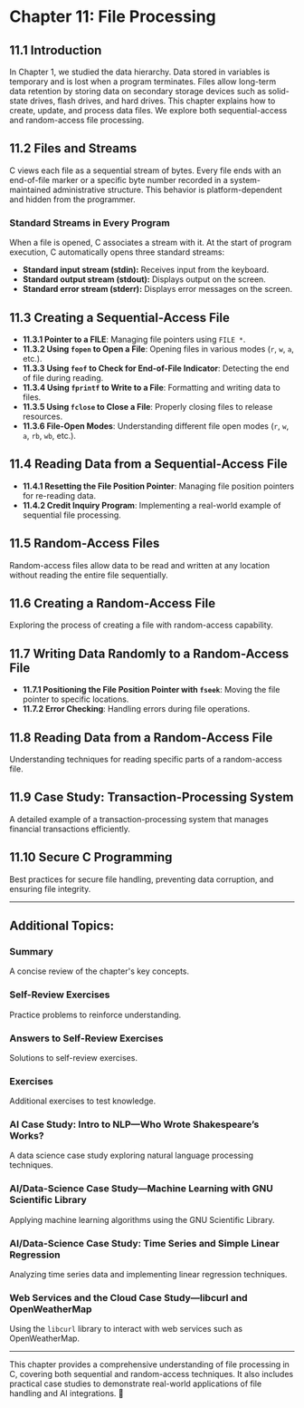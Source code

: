 # Chapter 11: File Processing

## 11.1 Introduction
In Chapter 1, we studied the data hierarchy. Data stored in variables is temporary and is lost when a program terminates. Files allow long-term data retention by storing data on secondary storage devices such as solid-state drives, flash drives, and hard drives. This chapter explains how to create, update, and process data files. We explore both sequential-access and random-access file processing.

## 11.2 Files and Streams
C views each file as a sequential stream of bytes. Every file ends with an end-of-file marker or a specific byte number recorded in a system-maintained administrative structure. This behavior is platform-dependent and hidden from the programmer.

### Standard Streams in Every Program
When a file is opened, C associates a stream with it. At the start of program execution, C automatically opens three standard streams:
- **Standard input stream (stdin):** Receives input from the keyboard.
- **Standard output stream (stdout):** Displays output on the screen.
- **Standard error stream (stderr):** Displays error messages on the screen.

## 11.3 Creating a Sequential-Access File
- **11.3.1 Pointer to a FILE**: Managing file pointers using `FILE *`.
- **11.3.2 Using `fopen` to Open a File**: Opening files in various modes (`r`, `w`, `a`, etc.).
- **11.3.3 Using `feof` to Check for End-of-File Indicator**: Detecting the end of file during reading.
- **11.3.4 Using `fprintf` to Write to a File**: Formatting and writing data to files.
- **11.3.5 Using `fclose` to Close a File**: Properly closing files to release resources.
- **11.3.6 File-Open Modes**: Understanding different file open modes (`r`, `w`, `a`, `rb`, `wb`, etc.).

## 11.4 Reading Data from a Sequential-Access File
- **11.4.1 Resetting the File Position Pointer**: Managing file position pointers for re-reading data.
- **11.4.2 Credit Inquiry Program**: Implementing a real-world example of sequential file processing.

## 11.5 Random-Access Files
Random-access files allow data to be read and written at any location without reading the entire file sequentially.

## 11.6 Creating a Random-Access File
Exploring the process of creating a file with random-access capability.

## 11.7 Writing Data Randomly to a Random-Access File
- **11.7.1 Positioning the File Position Pointer with `fseek`**: Moving the file pointer to specific locations.
- **11.7.2 Error Checking**: Handling errors during file operations.

## 11.8 Reading Data from a Random-Access File
Understanding techniques for reading specific parts of a random-access file.

## 11.9 Case Study: Transaction-Processing System
A detailed example of a transaction-processing system that manages financial transactions efficiently.

## 11.10 Secure C Programming
Best practices for secure file handling, preventing data corruption, and ensuring file integrity.

---

## Additional Topics:
### Summary
A concise review of the chapter's key concepts.

### Self-Review Exercises
Practice problems to reinforce understanding.

### Answers to Self-Review Exercises
Solutions to self-review exercises.

### Exercises
Additional exercises to test knowledge.

### AI Case Study: Intro to NLP—Who Wrote Shakespeare’s Works?
A data science case study exploring natural language processing techniques.

### AI/Data-Science Case Study—Machine Learning with GNU Scientific Library
Applying machine learning algorithms using the GNU Scientific Library.

### AI/Data-Science Case Study: Time Series and Simple Linear Regression
Analyzing time series data and implementing linear regression techniques.

### Web Services and the Cloud Case Study—libcurl and OpenWeatherMap
Using the `libcurl` library to interact with web services such as OpenWeatherMap.

---

This chapter provides a comprehensive understanding of file processing in C, covering both sequential and random-access techniques. It also includes practical case studies to demonstrate real-world applications of file handling and AI integrations. 🚀
